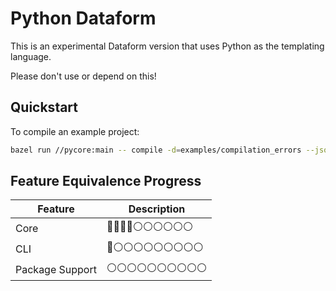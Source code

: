 # Python Dataform

This is an experimental Dataform version that uses Python as the templating language.

Please don't use or depend on this!

## Quickstart

To compile an example project:

```bash
bazel run //pycore:main -- compile -d=examples/compilation_errors --json
```

## Feature Equivalence Progress

| Feature         | Description                   |
| --------------- | ----------------------------- |
| Core            | 🔵🔵🔵🔵⚪️⚪️⚪️⚪️⚪️⚪️    |
| CLI             | 🔵⚪️⚪⚪️⚪️⚪️⚪️⚪️⚪️⚪️  |
| Package Support | ⚪️⚪️⚪⚪️⚪️⚪️⚪️⚪️⚪️⚪️ |
